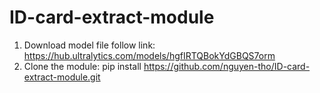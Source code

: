 # ID-card-extract-module
1. Download model file follow link: https://hub.ultralytics.com/models/hgfIRTQBokYdGBQS7orm
2. Clone the module: pip install https://github.com/nguyen-tho/ID-card-extract-module.git
